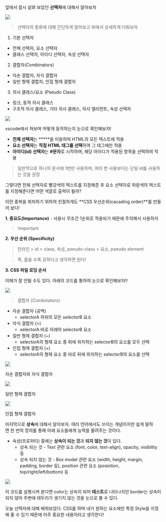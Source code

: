 앞에서 잠시 살펴 보았던 **선택자**에 대해서 알아보자

![](https://blog.kakaocdn.net/dn/chQjd8/btrI2pP3uTC/bIWkCkt94Ge00JZVgcFeR1/img.png)

> 선택자의 종류에 대해 간단하게 알아보고 뒤에서 상세하게 다뤄보자

1. 기본 선택자

-   전체 선택자, 요소 선택자
-   클래스 선택자, 아이디 선택자, 속성 선택자

2. 결합자(Combinators)

-   자손 결합자, 자식 결합자
-   일반 형제 결합자, 인접 형제 결합자

3. 의사 클래스/요소 (Pseudo Class)

-   링크, 동적 의사 클래스
-   구조적 의사 클래스, 기타 의사 클래스, 의사 엘리먼트, 속성 선택자

![](https://blog.kakaocdn.net/dn/b0XWBn/btrI4UIVjHp/KwKPnt9lHyFejQw2BRmeZK/img.png)

vscode에서 쳐보며 어떻게 동작하는지 눈으로 확인해보자!

-   **전체 선택자**는 *****을 이용하여 HTML의 모든 텍스트에 적용
-   **요소 선택자**는 **직접 HTML 태그를 선택**하여 그 태그에만 적용
-   **아이디(id) 선택자**는 **#문자**로 시작하며, 해당 아이디가 적용된 항목을 선택하여 적용

> 일반적으로 하나의 문서에 1번만 사용하며, 여러 번 사용보다는 단일 id를 사용하는 것을 권장

그렇다면 전체 선택자로 빨강색의 텍스트를 지정해준 후 요소 선택자로 파랑색의 텍스트를 지정해준다면 어떤 색깔로 출력이 될까?

이런 중복을 회피하기 위하여 친절하게도 **CSS 우선순위(cacading order)**를 만들어 놨다!

**1. 중요도(Importance)** - 사용시 무조건 1순위로 적용되기 때문에 주의해서 사용하자

> !important

**2. 우선 순위 (Specificity)**

> 인라인 > id > class, 속성, pseudo-class > 요소, pseudo element  
>   
> 즉, 좁을 수록 강하다고 생각하면 된다!

**3. CSS 파일 로딩 순서**

이해가 잘 안될 수도 있다. 아래의 코드를 통하여 눈으로 확인해보자!!

![](https://blog.kakaocdn.net/dn/cuBunX/btrI20iw48C/SxYsanXHEwvqYT5bkAoee1/img.png)

> 결합자 (Combinators)

-   자손 결합자 (공백)
    -   selectorA 하위의 모든 selectorB 요소
-   자식 결합자 (>)
    -   selectorA 바로 아래의 selectorB 요소
-   일반 형제 결합자 (~)
    -   selectorA의 형제 요소 중 뒤에 위치하는 selectorB의 요소를 모두 선택
-   인접 형제 결합자 (+)
    -   selectorA의 형제 요소 중 바로 뒤에 위치하는 selectorB의 요소를 선택

![](https://blog.kakaocdn.net/dn/dM2BC7/btrI6rmbRRX/AFS8BT6jQws90BPCKBFtvk/img.png)

자손 결합자와 자식 결합자

![](https://blog.kakaocdn.net/dn/kBXCP/btrI2YSDno9/gq1KgJDaQdX1003EGuwqYK/img.png)

일반 형제 결합자

![](https://blog.kakaocdn.net/dn/cFuqy9/btrI7MQ9WzS/uj6pfT1okUzevn8LYsgho0/img.png)

인접 형제 결합자

마지막으로 **상속**에 대해서 알아보자. 여러 언어에서도 쓰이는 개념이지만 쉽게 말하면 한 번의 정의를 통해 아래 요소들에게 능력을 물려주는 것이다.

-   속성(프로퍼티) 중에는 **상속이 되는 것**과 **되지 않는 것**이 있다.
    -   상속 되는 것 - Text 관련 요소 (font, color, text-align), opacity, visibility 등
    -   상속 되지 않는 것 - Box model 관련 요소 (width, height, margin, padding, border 등), position 관련 요소 (posiotion, top/right/left/bottom) 등

![](https://blog.kakaocdn.net/dn/blGChJ/btrI3ysfjd4/rHltkSoQeHwkfCqvRzpDKK/img.png)

이 코드를 실행시켜 본다면 color는 상속이 되어 **테스트**로 나타나지만 border는 상속이 되지 않아 주변에 테두리가 생기지 않는 것을 눈으로 볼 수 있다.

오늘 선택자에 대해 배워보았다. CSS를 하며 내가 원하는 요소에만 특정 Style을 지정해 줄 수 있기 때문에 아주 중요한 내용이라고 생각한다!